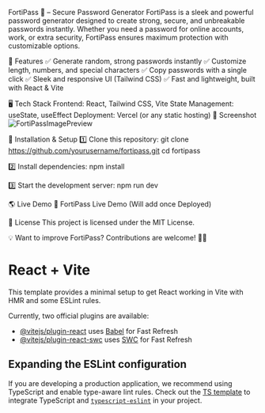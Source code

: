 FortiPass 🔐 – Secure Password Generator
FortiPass is a sleek and powerful password generator designed to create strong, secure, and unbreakable passwords instantly. Whether you need a password for online accounts, work, or extra security, FortiPass ensures maximum protection with customizable options.

🚀 Features
✅ Generate random, strong passwords instantly
✅ Customize length, numbers, and special characters
✅ Copy passwords with a single click
✅ Sleek and responsive UI (Tailwind CSS)
✅ Fast and lightweight, built with React & Vite

🖥 Tech Stack
Frontend: React, Tailwind CSS, Vite
State Management: useState, useEffect
Deployment: Vercel (or any static hosting)
📸 Screenshot
![FortiPassImagePreview](https://github.com/user-attachments/assets/cd8ffa8e-e937-4f8d-a26f-64f9b7e87387)


🔧 Installation & Setup
1️⃣ Clone this repository:
git clone https://github.com/yourusername/fortipass.git
cd fortipass

2️⃣ Install dependencies:
npm install

3️⃣ Start the development server:
npm run dev

🌎 Live Demo
🔗 FortiPass Live Demo (Will add once Deployed)

📜 License
This project is licensed under the MIT License.

💡 Want to improve FortiPass? Contributions are welcome! 🚀✨


# React + Vite

This template provides a minimal setup to get React working in Vite with HMR and some ESLint rules.

Currently, two official plugins are available:

- [@vitejs/plugin-react](https://github.com/vitejs/vite-plugin-react/blob/main/packages/plugin-react/README.md) uses [Babel](https://babeljs.io/) for Fast Refresh
- [@vitejs/plugin-react-swc](https://github.com/vitejs/vite-plugin-react-swc) uses [SWC](https://swc.rs/) for Fast Refresh

## Expanding the ESLint configuration

If you are developing a production application, we recommend using TypeScript and enable type-aware lint rules. Check out the [TS template](https://github.com/vitejs/vite/tree/main/packages/create-vite/template-react-ts) to integrate TypeScript and [`typescript-eslint`](https://typescript-eslint.io) in your project.

